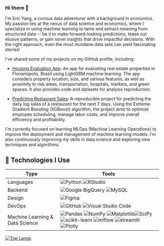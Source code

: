 ### Hi there 👋

I'm Eric Yang, a curious data adventurer with a background in economics. My passion lies at the nexus of data science and economics, where I specialize in using machine learning to tame and extract meaning from structured data -- be it to make forward-looking predictions, tease out elusive patterns, or gain novel insights that drive impactful decisions. With the right approach, even the most mundane data sets can yield fascinating stories!

I've shared some of my projects on my GitHub profile, including:

- [Housing Evaluation App](https://github.com/ericyaang/instant-property-prediction): An app for evaluating real estate properties in Florianópolis, Brazil using LightGBM machine learning. The app considers property location, size, and various features, as well as proximity to risk areas, transportation, hospitals, markets, and green spaces. It also provides code and datasets for analysis reproduction.

- [Predicting Restaurant Sales](https://github.com/ericyaang/forecasting-sales-for-a-restaurant): A reproducible project  for predicting the daily log sales of a restaurant for the next 7 days. Using the Extreme Gradient Boosting (XGBoost) algorithm, the project aims to optimize employee scheduling, manage labor costs, and improve overall efficiency and profitability.

I'm currently focused on learning MLOps (Machine Learning Operations) to improve the deployment and management of machine learning models. I'm also continuously improving my skills in data science and exploring new techniques and algorithms.

## 🔨 Technologies I Use

Type | Tools
------------- | -------------
Languages |![Python](https://img.shields.io/badge/python-3670A0?style=for-the-badge&logo=python&logoColor=ffdd54) ![RStudio](https://img.shields.io/badge/RStudio-4285F4?style=for-the-badge&logo=rstudio&logoColor=white)
Backend | ![Google BigQuery](https://img.shields.io/badge/Google%20BigQuery-informational?style=for-the-badge&logo=google-cloud&logoColor=white) ![MySQL](https://img.shields.io/badge/mysql-%2300f.svg?style=for-the-badge&logo=mysql&logoColor=white)
Design | ![Figma](https://img.shields.io/badge/figma-%23F24E1E.svg?style=for-the-badge&logo=figma&logoColor=white)
DevOps | ![GitHub](https://img.shields.io/badge/github-%23121011.svg?style=for-the-badge&logo=github&logoColor=white) ![Visual Studio Code](https://img.shields.io/badge/Visual%20Studio%20Code-0078d7.svg?style=for-the-badge&logo=visual-studio-code&logoColor=white)
Machine Learning & Data Science | ![Pandas](https://img.shields.io/badge/pandas-%23150458.svg?style=for-the-badge&logo=pandas&logoColor=white) ![NumPy](https://img.shields.io/badge/numpy-%23013243.svg?style=for-the-badge&logo=numpy&logoColor=white) ![Matplotlib](https://img.shields.io/badge/Matplotlib-%23ffffff.svg?style=for-the-badge&logo=Matplotlib&logoColor=black)![SciPy](https://img.shields.io/badge/SciPy-%230C55A5.svg?style=for-the-badge&logo=scipy&logoColor=%white) ![scikit-learn](https://img.shields.io/badge/scikit--learn-%23F7931E.svg?style=for-the-badge&logo=scikit-learn&logoColor=white) ![mlflow](https://img.shields.io/badge/mlflow-%23d9ead3.svg?style=for-the-badge&logo=numpy&logoColor=blue) ![streamlit](https://img.shields.io/badge/streamlit-informational?style=for-the-badge&logo=streamlit&logoColor=white&color=F63366) ![Plotly](https://img.shields.io/badge/Plotly-%233F4F75.svg?style=for-the-badge&logo=plotly&logoColor=white)

[![Top Langs](https://github-readme-stats.vercel.app/api/top-langs/?username=ericyaang&hide_progress=true)](https://github.com/anuraghazra/github-readme-stats)
